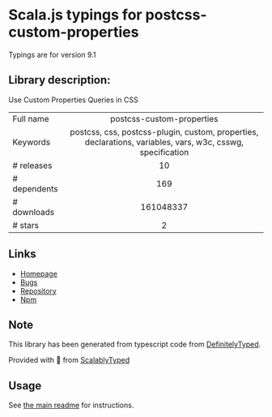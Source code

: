 
# Scala.js typings for postcss-custom-properties

Typings are for version 9.1

## Library description:
Use Custom Properties Queries in CSS

|                    |                 |
| ------------------ | :-------------: |
| Full name          | postcss-custom-properties |
| Keywords           | postcss, css, postcss-plugin, custom, properties, declarations, variables, vars, w3c, csswg, specification |
| # releases         | 10 |
| # dependents       | 169 |
| # downloads        | 161048337 |
| # stars            | 2 |

## Links
- [Homepage](https://github.com/postcss/postcss-custom-properties#readme)
- [Bugs](https://github.com/postcss/postcss-custom-properties/issues)
- [Repository](https://github.com/postcss/postcss-custom-properties)
- [Npm](https://www.npmjs.com/package/postcss-custom-properties)
    


## Note
This library has been generated from typescript code from [DefinitelyTyped](https://definitelytyped.org).

Provided with :purple_heart: from [ScalablyTyped](https://github.com/oyvindberg/ScalablyTyped)

## Usage
See [the main readme](../../readme.md) for instructions.


